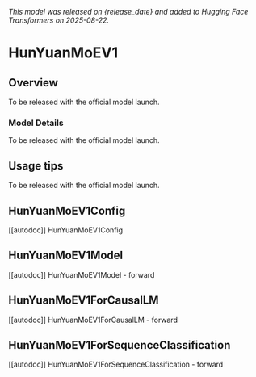 <!--Copyright (C) 2024 THL A29 Limited, a Tencent company and The HuggingFace Inc. team. All rights reserved..

Licensed under the Apache License, Version 2.0 (the "License"); you may not use this file except in compliance with
the License. You may obtain a copy of the License at

http://www.apache.org/licenses/LICENSE-2.0

Unless required by applicable law or agreed to in writing, software distributed under the License is distributed on
an "AS IS" BASIS, WITHOUT WARRANTIES OR CONDITIONS OF ANY KIND, either express or implied. See the License for the
specific language governing permissions and limitations under the License.

⚠️ Note that this file is in Markdown but contain specific syntax for our doc-builder (similar to MDX) that may not be
rendered properly in your Markdown viewer.

-->
*This model was released on {release_date} and added to Hugging Face Transformers on 2025-08-22.*

# HunYuanMoEV1

## Overview

To be released with the official model launch.

### Model Details

To be released with the official model launch.

## Usage tips

To be released with the official model launch.

## HunYuanMoEV1Config

[[autodoc]] HunYuanMoEV1Config

## HunYuanMoEV1Model

[[autodoc]] HunYuanMoEV1Model
    - forward

## HunYuanMoEV1ForCausalLM

[[autodoc]] HunYuanMoEV1ForCausalLM
    - forward

## HunYuanMoEV1ForSequenceClassification

[[autodoc]] HunYuanMoEV1ForSequenceClassification
    - forward
